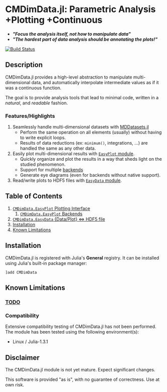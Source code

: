# CMDimData.jl: Parametric Analysis +Plotting +Continuous <math>f(x)</math>

 - ***"Focus the analysis itself, not how to manipulate data"***
 - ***"The hardest part of data analysis should be annotating the plots!"***

[![Build Status](https://travis-ci.org/ma-laforge/CMDimData.jl.svg?branch=master)](https://travis-ci.org/ma-laforge/CMDimData.jl)

## Description

CMDimData.jl provides a high-level abstraction to manipulate multi-dimensional data, and automatically interpolate intermediate values as if it was a continuous function.

The goal is to provide analysis tools that lead to minimal code, written in a *natural*, and *readable* fashion.

### Features/Highlights

 1. Seamlessly handle multi-dimensional datasets with [MDDatasets.jl](https://github.com/ma-laforge/MDDatasets.jl)
    - Perform the same operation on all elements (usually) without having to write explicit loops.
    - Results of data reductions (ex: `minimum()`, integrations, ...) are handled the same as any other data.
 1. Easily plot multi-dimensional results with [`EasyPlot` module](doc/EasyPlot.md).
    - Quickly organize and plot the results in a way that sheds light on the studied phenomenon.
    - Support for multiple [backends](doc/EasyPlot_backends.md)
    - Generate eye diagrams (even for backends without native support).
 1. Read/write plots to HDF5 files with [`EasyData` module](doc/EasyData.md).

## Table of Contents

 1. [`CMDimData.EasyPlot` Plotting Interface](doc/EasyPlot.md)
    1. [`CMDimData.EasyPlot` Backends](doc/EasyPlot_backends.md)
 1. [`CMDimData.EasyData` {Data/Plot} &hArr; HDF5 file](doc/EasyData.md)
 1. [Installation](#Installation)
 1. [Known Limitations](#KnownLimitations)

<a name="Installation"></a>
## Installation

CMDimData.jl is registered with Julia's **General** registry. It can be installed using Julia's built-in package manager:
```
]add CMDimData
```

<a name="KnownLimitations"></a>
## Known Limitations

### [TODO](TODO.md)

### Compatibility

Extensive compatibility testing of CMDimData.jl has not been performed.  The module has been tested using the following environment(s):

 - Linux / Julia-1.3.1

## Disclaimer

The CMDimData.jl module is not yet mature.  Expect significant changes.

This software is provided "as is", with no guarantee of correctness.  Use at own risk.
